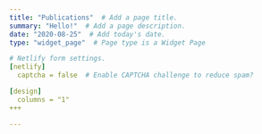```yaml
---
title: "Publications"  # Add a page title.
summary: "Hello!"  # Add a page description.
date: "2020-08-25"  # Add today's date.
type: "widget_page"  # Page type is a Widget Page

# Netlify form settings.
[netlify]
  captcha = false  # Enable CAPTCHA challenge to reduce spam?

[design]
  columns = "1"
+++

---
```

